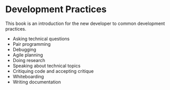 # Development Practices

This book is an introduction for the new developer to common development practices.

* Asking technical questions
* Pair programming
* Debugging
* Agile planning
* Doing research
* Speaking about technical topics
* Critiquing code and accepting critique
* Whiteboarding
* Writing documentation
